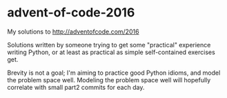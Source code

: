 # advent-of-code-2016
My solutions to http://adventofcode.com/2016

Solutions written by someone trying to get some "practical" experience writing Python, or at least as practical as
simple self-contained exercises get.

Brevity is not a goal; I'm aiming to practice good Python idioms, and model the problem space well. Modeling the
problem space well will hopefully correlate with small part2 commits for each day.
